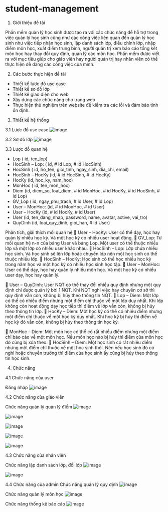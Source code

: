 # student-management
1. Giới thiệu đề tài

Phần mềm quản lý học sinh được tạo ra với các chức năng để hỗ trợ trong việc quản lý học sinh cũng như các công việc liên quan đến quản lý học sinh như việc tiếp nhận học sinh, lập danh sách lớp, điều chỉnh lớp, nhập điểm môn học, xuất điểm trung bình, người quản trị xem báo cáo tổng kết môn học hay thay đổi quy định, quản lý các môn học. Phần mềm được viết ra với mục tiêu giúp cho giáo viên hay người quản trị hay nhân viên có thể thực hiện dễ dàng các công việc của mình. 

2. Các bước thực hiện đề tài
- Thiết kế lược đồ use case
- Thiết kế sơ đồ lớp
- Thiết kế giao diện cho web
- Xây dựng các chức năng cho trang web
- Thực hiện thử nghiệm trên website để kiểm tra các lỗi và đảm bảo tính ổn định.

3. Thiết kế hệ thống

3.1 Lược đồ use case
![image](https://github.com/Haunguyen42193/student-management/assets/92702518/6c73ea2d-d8ed-4d72-885d-b9142425bfe0)

3.2 Sơ đồ lớp
![image](https://github.com/Haunguyen42193/student-management/assets/92702518/fbd62fde-84be-499e-8be9-5dc9d8cc1ff0)

3.3 Lược đồ quan hệ

- Lop ( id, ten_lop)
- HocSinh – Lop: ( id, # id Lop, # id HocSinh)
- HocSinh ( id, ho_ten, gioi_tinh, ngay_sinh, dia_chi, email)
- HocSinh – HocKy (id, # id HocSinh, # id HocKy)
- HocKy (id, hoc_ky, nam_hoc)
- MonHoc ( id, ten_mon_hoc)
- Diem (id, diem_so, loai_diem, # id MonHoc, # id HocKy, # id HocSinh, # id Lop)
- GV_Lop ( id, ngay_phu_trach, # id User, # id Lop)
- User – MonHoc: (id, # id MonHoc, # id User)
- User – HocKy (id, # id HocKy, # id User)
- User (id, ten_dang_nhap, password, name, avatar, active, vai_tro)
- QuyDinh (id, loai_quy_dinh, gioi_han, # id User)

Phân tích, giải thích mối quan hệ
	User – HocKy: User có thể dạy, học hay quản lý nhiều học kỳ. Và một học kỳ có nhiều user hoạt động.
	GV_Lop: Từ mối quan hệ n-n của bảng User và bảng Lop. Một user có thể thuộc nhiều lớp và một lớp có nhiều user khác nhau.
	HocSinh – Lop: Lớp chứa nhiều học sinh. Và học sinh sẽ lên lớp hoặc chuyển lớp nên một học sinh có thể thuộc nhiều lớp.
	HocSinh – HocKy: Học sinh có thể học nhiều học kỳ trong năm học và một học kỳ có nhiều học sinh học tập.
	User – MonHoc: User có thể dạy, học hay quản lý nhiều môn học. Và một học kỳ có nhiều user dạy, học hay quản lý.

	User – QuyDinh: User NQT có thể thay đổi nhiều quy định nhưng một quy định chỉ được quản lý bởi 1 NQT. Khi NQT nghỉ việc hay chuyển cơ sở thì quy định vẫn còn, không bị hủy theo thông tin NQT.
	Lop – Diem: Một lớp có thể có nhiều điểm nhưng một điểm chỉ thuộc về một lớp duy nhất. Khi lớp không còn hoạt động dạy học tiếp thì điểm về lớp vẫn còn, không bị hủy theo thông tin lớp.
	HocKy – Diem: Một học kỳ có thể có nhiều điểm nhưng một điểm chỉ thuộc về một học kỳ duy nhất. Khi học kỳ bị hủy thì điểm về học kỳ đó vẫn còn, không bị hủy theo thông tin học kỳ.

	MonHoc – Diem: Một môn học có thể có rất nhiều điểm nhưng một điểm chỉ báo cáo về một môn học. Nếu môn học nào bị hủy thì điểm của môn học đó cũng bị xóa theo.
	HocSinh – Diem: Một học sinh có rất nhiều điểm nhưng một điểm chỉ thuộc về một học sinh thôi. Nên nếu học sinh đó có nghỉ hoặc chuyển trường thì điểm của học sinh ấy cũng bị hủy theo thông tin học sinh.

4. Chức năng

4.1 Chức năng của user

Đăng nhập
![image](https://github.com/Haunguyen42193/student-management/assets/92702518/16ed9a93-7c5a-4829-a962-97d3c2bc8831)

4.2 Chức năng của giáo viên

Chức năng quản lý quản lý điểm
![image](https://github.com/Haunguyen42193/student-management/assets/92702518/57704251-bfef-4253-8bff-9824d0888fdf)

![image](https://github.com/Haunguyen42193/student-management/assets/92702518/98fd954b-1817-4ac8-baa2-c148c509636c)

![image](https://github.com/Haunguyen42193/student-management/assets/92702518/6098a1b5-ed70-4348-a34e-1d87904cd282)

![image](https://github.com/Haunguyen42193/student-management/assets/92702518/023b4633-e596-4797-811c-b69d7156b0e8)

![image](https://github.com/Haunguyen42193/student-management/assets/92702518/30c29994-88a2-4c81-9b06-c92857d6add0)

4.3 Chức năng của nhân viên

Chức năng lập danh sách lớp, đổi lớp
![image](https://github.com/Haunguyen42193/student-management/assets/92702518/f3fbd5df-8c7c-4889-9dca-007e9ead0156)

![image](https://github.com/Haunguyen42193/student-management/assets/92702518/b6977610-1609-464c-b551-4c8fc60e0d51)

4.4 Chức năng của admin
Chức năng quản lý quy định
![image](https://github.com/Haunguyen42193/student-management/assets/92702518/c366a3cf-0bf7-45de-a017-322f8b901371)

Chức năng quản lý môn học
![image](https://github.com/Haunguyen42193/student-management/assets/92702518/08fc3f84-8994-472d-bc33-d1ab2f988a61)

Chức năng thống kê báo cáo
![image](https://github.com/Haunguyen42193/student-management/assets/92702518/2686be6c-57b5-4637-8ccc-d698b20b538f)
